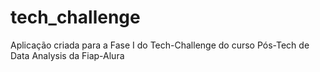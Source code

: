 # tech_challenge
Aplicação criada para a Fase I do Tech-Challenge do curso Pós-Tech de Data Analysis da Fiap-Alura
